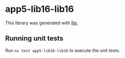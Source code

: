 # app5-lib16-lib16

This library was generated with [Nx](https://nx.dev).

## Running unit tests

Run `nx test app5-lib16-lib16` to execute the unit tests.
